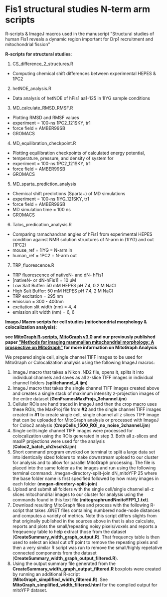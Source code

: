 # Fis1 structural studies N-term arm scripts
R-scripts &amp; ImageJ macros used in the manuscript "Structural studies of human Fis1 reveals a dynamic region important for Drp1 recruitment and mitochondrial fission"

**R-scripts for structural studies**:
1. CS_difference_2_structures.R
* Computing chemical shift differences between experimental HEPES & 1PC2

2. hetNOE_analysis.R 
* Data analysis of hetNOE of hFis1 aa1-125 in 1IYG sample conditions

3. MD_calculate_RMSD_RMSF.R
* Plotting RMSD and RMSF values
* experiment = 100-ns 1PC2_121SKY, tr1
* force field = AMBER99SB
* GROMACS

4. MD_equilibration_checkpoint.R
* Plotting equilibration checkpoints of calculated energy potential, 
* temperature, pressure, and density of system for
* experiment = 100-ns 1PC2_121SKY, tr1
* force field = AMBER99SB
* GROMACS

5. MD_sparta_prediction_analysis
* Chemical shift predictions (Sparta+) of MD simulations
* experiment = 100-ns 1IYG_121SKY, tr1
* force field = AMBER99SB
* MD simulation time = 100 ns
* GROMACS

6. Talos_predication_analysis.R
* Comparing ramachandran angles of hFis1 from experimental HEPES condition against NMR solution structures of N-arm in (1IYG) and out (1PC2)
* mouse_ref = 1IYG = N-arm in
* human_ref = 1PC2 = N-arm out

7. TRP_fluorescence.R
* TRP fluorescence of nativeN- and dN- hFis1
* [nativeN- or dN-hFis1] = 10 µM
* Low Salt Buffer: 50 mM HEPES pH 7.4, 0.2 M NaCl
* High Salt Buffer: 50 mM HEPES pH 7.4, 2 M NaCl
* TRP excitation = 295 nm
* emission = 300 - 400nm
* excitation slit width (nm) = 4, 4
* emission slit width (nm) = 6, 6

**ImageJ Macro scripts for cell studies (mitochondrial morphology & colocalization analysis):**

**see <a href="https://github.com/Hill-Lab/MitoGraph-Contrib-RScripts">MitoGraph R-scripts</a>, <a href="https://github.com/vianamp/MitoGraph">MitoGraph v3.0</a> and our previously published paper <a href="https://www.sciencedirect.com/science/article/pii/S0003269718301921?via%3Dihub">"Methods for imaging mammalian mitochondrial morphology: A prospective on MitoGraph"</a> for more information on MitoGraph Analysis** 

We prepared single cell, single channel TIFF images to be used for MitoGraph or Colocalization analysis using the following ImageJ macros: 
1. ImageJ macro that takes a Nikon .ND2 file, opens it, splits it into individual channels and saves as all z-slice TIFF images in individual channel folders (**splitchannel_4.ijm**) 
2. ImageJ macro that takes the single channel TIFF images created above and creates a single stack of maximum intensity z-projection images of the entire dataset (**GenFramesMaxProjs_3channel.ijm**)
3. Cellular ROIs are hand traced in ImageJ and then the crop macro uses these ROIs, the MaxProj file from **#2** and the single channel TIFF images created in **#1** to create single cell, single channel all z slices TIFF image that can be uploaded for MitoGraph analysis or processed with ImageJ for Coloc2 analysis (**CropCells_1500_ROI_no_noise_3channel.ijm**)
4. Single cell/single channel TIFF images were processed for colocalization using the ROIs generated in step 3. Both all z-slices and maxIP projections were used for the analysis (**Coloc2_batch_ch2vsch3.ijm**)
5. Short command program envoked on terminal to split a large data set into identically sized folders to make downstream upload to our cluster for analysis and to allow for parallel MitoGraph processing. The file is placed into the same folder as the images and run using the following terminal command: ./megan-directory-split-join dN_mitoYFP 25 where the base folder name is first specified followed by how many images in each folder  (**megan-directory-split-join**)
6. Upload and submit all folders with the single cell/single channel all-z slices mitochondrial images to our cluster for analysis using the commands found in this text file (**mitographrundNmitoYFP1_1.txt**).
7. Download resulting MitoGraph files and process with the following R-script that takes .GNET files containing numbered node-node distances and computes a variety of metrics. Note this script differs slights from that originally published in the sources above in that is also calculate, reports and plots the small/repeating noisy pixels/voxels and reports a freqeuency table to help extract those from the dataset (**CreateSummary_width_graph_output.R**). That frequency table is then used to select an ideal cut off point to remove the repeating pixels and then a very similar R script was run to remove the small/highly repetative connected components from the dataset (**CreateSummary_width_graph_output_filtered.R**). 
8. Using the output summary file generated from the **CreateSummary_width_graph_output_filtered.R** boxplots were created by running an additional R-script (**MitoGraph_simplified_width_filtered.R**). See **MitoGraph_simplified_width_filtered.html** for the compiled output for mitoYFP dataset. 

